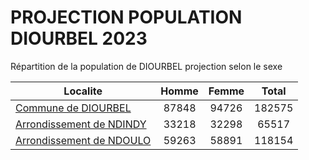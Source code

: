 # PROJECTION POPULATION DIOURBEL 2023
	
Répartition de la population de DIOURBEL projection selon le sexe
	
| Localite  | Homme | Femme | Total |
| --------- |:-----:|:-----:|:-----:|
| [Commune de DIOURBEL](DIOURBEL) | 87848 | 94726 | 182575 |
| [Arrondissement de NDINDY](NDINDY) | 33218 | 32298 | 65517 |
| [Arrondissement de NDOULO](NDOULO) | 59263 | 58891 | 118154 |
